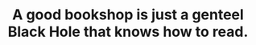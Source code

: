 ---
title: "A good bookshop is just a genteel Black Hole that knows how to read."
attribution: "Terry Pratchett, *Guards! Guards!*"
layout: quote
related:
  - _wikipedia/Black_hole.md
  - _wikipedia/Guards!_Guards!.md
  - _wikipedia/Terry_Pratchett.md
tags:
  - Quote
  - Bookshop
  - Black Hole
  - Terry Pratchett
  - Universe
---